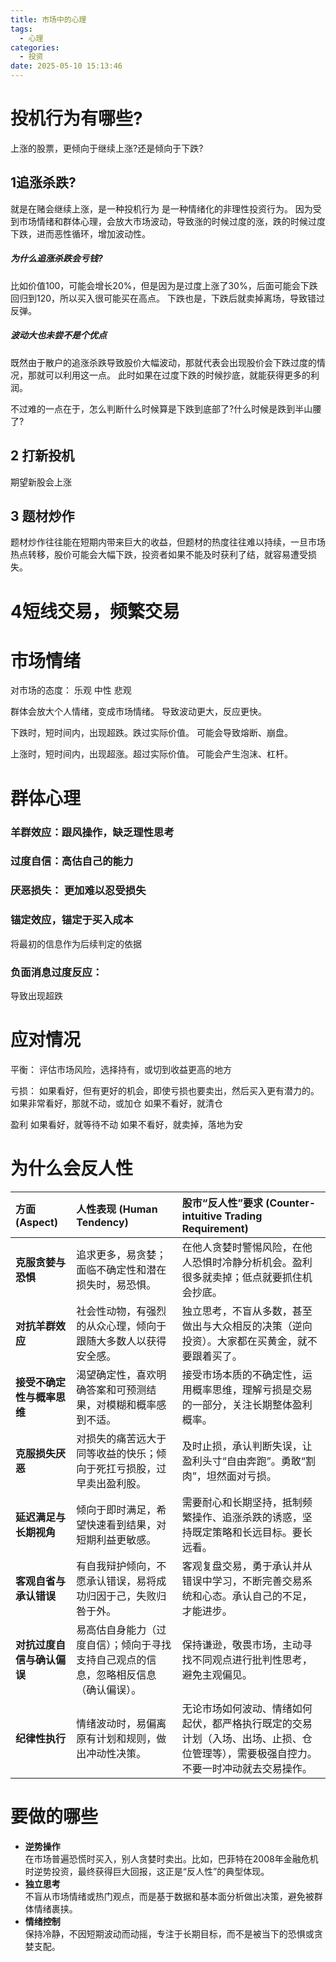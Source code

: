 ```yaml
---
title: 市场中的心理
tags:
  - 心理
categories:
  - 投资
date: 2025-05-10 15:13:46
---
```




# 投机行为有哪些?

上涨的股票，更倾向于继续上涨?还是倾向于下跌?


## 1追涨杀跌?
就是在赌会继续上涨，是一种投机行为
是一种情绪化的非理性投资行为。
因为受到市场情绪和群体心理，会放大市场波动，导致涨的时候过度的涨，跌的时候过度下跌，进而恶性循环，增加波动性。
##### 为什么追涨杀跌会亏钱?
比如价值100，可能会增长20%，但是因为是过度上涨了30%，后面可能会下跌回归到120，所以买入很可能买在高点。
下跌也是，下跌后就卖掉离场，导致错过反弹。

##### 波动大也未尝不是个优点
既然由于散户的追涨杀跌导致股价大幅波动，那就代表会出现股价会下跌过度的情况，那就可以利用这一点。
此时如果在过度下跌的时候抄底，就能获得更多的利润。

不过难的一点在于，怎么判断什么时候算是下跌到底部了?什么时候是跌到半山腰了?

## 2 打新投机
期望新股会上涨


## 3 题材炒作

题材炒作往往能在短期内带来巨大的收益，但题材的热度往往难以持续，一旦市场热点转移，股价可能会大幅下跌，投资者如果不能及时获利了结，就容易遭受损失。


# 4短线交易，频繁交易



# 市场情绪

对市场的态度：
乐观
中性
悲观


群体会放大个人情绪，变成市场情绪。
导致波动更大，反应更快。

下跌时，短时间内，出现超跌。跌过实际价值。
可能会导致熔断、崩盘。

上涨时，短时间内，出现超涨。超过实际价值。
可能会产生泡沫、杠杆。

# 群体心理　



### 羊群效应：跟风操作，缺乏理性思考


### 过度自信：高估自己的能力


### 厌恶损失： 更加难以忍受损失



### 锚定效应，锚定于买入成本

将最初的信息作为后续判定的依据
### 负面消息过度反应：
导致出现超跌






# 应对情况
平衡：
评估市场风险，选择持有，或切到收益更高的地方


亏损：
如果看好，但有更好的机会，即使亏损也要卖出，然后买入更有潜力的。
如果非常看好，那就不动，或加仓
如果不看好，就清仓


盈利
如果看好，就等待不动
如果不看好，就卖掉，落地为安


# 为什么会反人性
| 方面 (Aspect)     | 人性表现 (Human Tendency)                      | 股市“反人性”要求 (Counter-intuitive Trading Requirement)                  |
| :-------------- | :----------------------------------------- | :----------------------------------------------------------------- |
| **克服贪婪与恐惧**     | 追求更多，易贪婪；面临不确定性和潜在损失时，易恐惧。                 | 在他人贪婪时警惕风险，在他人恐惧时冷静分析机会。盈利很多就卖掉；低点就要抓住机会抄底。                        |
| **对抗羊群效应**      | 社会性动物，有强烈的从众心理，倾向于跟随大多数人以获得安全感。            | 独立思考，不盲从多数，甚至做出与大众相反的决策（逆向投资）。大家都在买黄金，就不要跟着买了。                     |
| **接受不确定性与概率思维** | 渴望确定性，喜欢明确答案和可预测结果，对模糊和概率感到不适。             | 接受市场本质的不确定性，运用概率思维，理解亏损是交易的一部分，关注长期整体盈利概率。                         |
| **克服损失厌恶**      | 对损失的痛苦远大于同等收益的快乐；倾向于死扛亏损股，过早卖出盈利股。         | 及时止损，承认判断失误，让盈利头寸“自由奔跑”。勇敢“割肉”，坦然面对亏损。                             |
| **延迟满足与长期视角**   | 倾向于即时满足，希望快速看到结果，对短期利益更敏感。                 | 需要耐心和长期坚持，抵制频繁操作、追涨杀跌的诱惑，坚持既定策略和长远目标。要长远看。                         |
| **客观自省与承认错误**   | 有自我辩护倾向，不愿承认错误，易将成功归因于己，失败归咎于外。            | 客观复盘交易，勇于承认并从错误中学习，不断完善交易系统和心态。承认自己的不足，才能进步。                       |
| **对抗过度自信与确认偏误** | 易高估自身能力（过度自信）；倾向于寻找支持自己观点的信息，忽略相反信息（确认偏误）。 | 保持谦逊，敬畏市场，主动寻找不同观点进行批判性思考，避免主观偏见。                                  |
| **纪律性执行**       | 情绪波动时，易偏离原有计划和规则，做出冲动性决策。                  | 无论市场如何波动、情绪如何起伏，都严格执行既定的交易计划（入场、出场、止损、仓位管理等），需要极强自控力。不要一时冲动就去交易操作。 |
# 要做的哪些
- **逆势操作**  
    在市场普遍恐慌时买入，别人贪婪时卖出。比如，巴菲特在2008年金融危机时逆势投资，最终获得巨大回报，这正是“反人性”的典型体现。
- **独立思考**  
    不盲从市场情绪或热门观点，而是基于数据和基本面分析做出决策，避免被群体情绪裹挟。
- **情绪控制**  
    保持冷静，不因短期波动而动摇，专注于长期目标，而不是被当下的恐惧或贪婪支配。